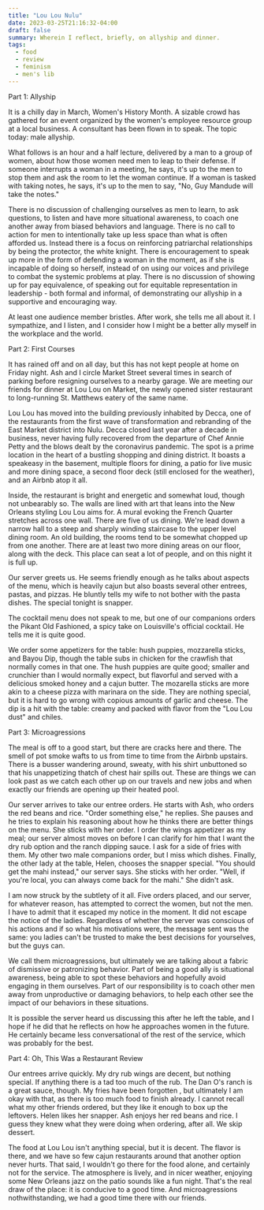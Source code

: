 ```yaml
---
title: "Lou Lou Nulu"
date: 2023-03-25T21:16:32-04:00
draft: false
summary: Wherein I reflect, briefly, on allyship and dinner.
tags: 
  - food
  - review
  - feminism
  - men's lib
---
```


Part 1: Allyship

It is a chilly day in March, Women's History Month. A sizable crowd has gathered for an event organized by the women's employee resource group at a local business. A consultant has been flown in to speak. The topic today: male allyship. 

What follows is an hour and a half lecture, delivered by a man to a group of women, about how those women need men to leap to their defense. If someone interrupts a woman in a meeting, he says, it's up to the men to stop them and ask the room to let the woman continue. If a woman is tasked with taking notes, he says, it's up to the men to say, "No, Guy Mandude will take the notes." 

There is no discussion of challenging ourselves as men to learn, to ask questions, to listen and have more situational awareness, to coach one another away from biased behaviors and language. There is no call to action for men to intentionally take up less space than what is often afforded us. Instead there is a focus on reinforcing patriarchal relationships by being the protector, the white knight. There is encouragement to speak up more in the form of defending a woman in the moment, as if she is incapable of doing so herself, instead of on using our voices and privilege to combat the systemic problems at play. There is no discussion of showing up for pay equivalence, of speaking out for equitable representation in leadership - both formal and informal, of demonstrating our allyship in a supportive and encouraging way.

At least one audience member bristles. After work, she tells me all about it. I sympathize, and I listen, and I consider how I might be a better ally myself in the workplace and the world. 

Part 2: First Courses

It has rained off and on all day, but this has not kept people at home on Friday night. Ash and I circle Market Street several times in search of parking before resigning ourselves to a nearby garage. We are meeting our friends for dinner at Lou Lou on Market, the newly opened sister restaurant to long-running St. Matthews eatery of the same name. 

Lou Lou has moved into the building previously inhabited by Decca, one of the restaurants from the first wave of transformation and rebranding of the East Market district into Nulu. Decca closed last year after a decade in business, never having fully recovered from the departure of Chef Annie Petty and the blows dealt by the coronavirus pandemic. The spot is a prime location in the heart of a bustling shopping and dining district. It boasts a speakeasy in the basement, multiple floors for dining, a patio for live music and more dining space, a second floor deck (still enclosed for the weather), and an Airbnb atop it all.

Inside, the restaurant is bright and energetic and somewhat loud, though not unbearably so. The walls are lined with art that leans into the New Orleans styling Lou Lou aims for. A mural evoking the French Quarter stretches across one wall. There are five of us dining. We're lead down a narrow hall to a steep and sharply winding staircase to the upper level dining room. An old building, the rooms tend to be somewhat chopped up from one another. There are at least two more dining areas on our floor, along with the deck. This place can seat a lot of people, and on this night it is full up.

Our server greets us. He seems friendly enough as he talks about aspects of the menu, which is heavily cajun but also boasts several other entrees, pastas, and pizzas. He bluntly tells my wife to not bother with the pasta dishes. The special tonight is snapper. 

The cocktail menu does not speak to me, but one of our companions orders the Pikant Old Fashioned, a spicy take on Louisville's official cocktail. He tells me it is quite good. 

We order some appetizers for the table: hush puppies, mozzarella sticks, and Bayou Dip, though the table subs in chicken for the crawfish that normally comes in that one. The hush puppies are quite good; smaller and crunchier than I would normally expect, but flavorful and served with a delicious smoked honey and a cajun butter. The mozarella sticks are more akin to a cheese pizza with marinara on the side. They are nothing special, but it is hard to go wrong with copious amounts of garlic and cheese. The dip is a hit with the table: creamy and packed with flavor from the "Lou Lou dust" and chiles.

Part 3: Microagressions

The meal is off to a good start, but there are cracks here and there. The smell of pot smoke wafts to us from time to time from the Airbnb upstairs. There is a busser wandering around, sweaty, with his shirt unbuttoned so that his unappetizing thatch of chest hair spills out. These are things we can look past as we catch each other up on our travels and new jobs and when exactly our friends are opening up their heated pool.

Our server arrives to take our entree orders. He starts with Ash, who orders the red beans and rice. "Order something else," he replies. She pauses and he tries to explain his reasoning about how he thinks there are better things on the menu. She sticks with her order. I order the wings appetizer as my meal; our server almost moves on before I can clarify for him that I want the dry rub option and the ranch dipping sauce. I ask for a side of fries with them. My other two male companions order, but I miss which dishes. Finally, the other lady at the table, Helen, chooses the snapper special. "You should get the mahi instead," our server says. She sticks with her order. "Well, if you're local, you can always come back for the mahi." She didn't ask.

I am now struck by the subtlety of it all. Five orders placed, and our server, for whatever reason, has attempted to correct the women, but not the men. I have to admit that it escaped my notice in the moment. It did not escape the notice of the ladies. Regardless of whether the server was conscious of his actions and if so what his motivations were, the message sent was the same: you ladies can't be trusted to make the best decisions for yourselves, but the guys can.

We call them microagressions, but ultimately we are talking about a fabric of dismissive or patronizing behavior. Part of being a good ally is situational awareness, being able to spot these behaviors and hopefully avoid engaging in them ourselves. Part of our responsibility is to coach other men away from unproductive or damaging behaviors, to help each other see the impact of our behaviors in these situations. 

It is possible the server heard us discussing this after he left the table, and I hope if he did that he reflects on how he approaches women in the future. He certainly became less conversational of the rest of the service, which was probably for the best. 

Part 4: Oh, This Was a Restaurant Review

Our entrees arrive quickly. My dry rub wings are decent, but nothing special. If anything there is a tad too much of the rub. The Dan O's ranch is a great sauce, though. My fries have been forgotten , but ultimately I am okay with that, as there is too much food to finish already. I cannot recall what my other friends ordered, but they like it enough to box up the leftovers. Helen likes her snapper. Ash enjoys her red beans and rice. I guess they knew what they were doing when ordering, after all. We skip dessert.

The food at Lou Lou isn't anything special, but it is decent. The flavor is there, and we have so few cajun restaurants around that another option never hurts. That said, I wouldn't go there for the food alone, and certainly not for the service. The atmosphere is lively, and in nicer weather, enjoying some New Orleans jazz on the patio sounds like a fun night. That's the real draw of the place: it is conducive to a good time. And microagressions nothwithstanding, we had a good time there with our friends.